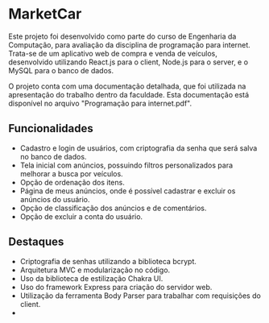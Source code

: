 # MarketCar

Este projeto foi desenvolvido como parte do curso de Engenharia da Computação, para avaliação da disciplina de programação para internet. Trata-se de um aplicativo web de compra e venda de veículos, desenvolvido utilizando React.js para o client, Node.js para o server, e o MySQL para o banco de dados.

O projeto conta com uma documentação detalhada, que foi utilizada na apresentação do trabalho dentro da faculdade. Esta documentação está disponível no arquivo "Programação para internet.pdf".

## Funcionalidades

- Cadastro e login de usuários, com criptografia da senha que será salva no banco de dados.
- Tela inicial com anúncios, possuindo filtros personalizados para melhorar a busca por veículos.
- Opção de ordenação dos itens.
- Página de meus anúncios, onde é possível cadastrar e excluir os anúncios do usuário.
- Opção de classificação dos anúncios e de comentários.
- Opção de excluir a conta do usuário.

## Destaques

- Criptografia de senhas utilizando a biblioteca bcrypt.
- Arquitetura MVC e modularização no código.
- Uso da biblioteca de estilização Chakra UI.
- Uso do framework Express para criação do servidor web.
- Utilização da ferramenta Body Parser para trabalhar com requisições do client.
- 
